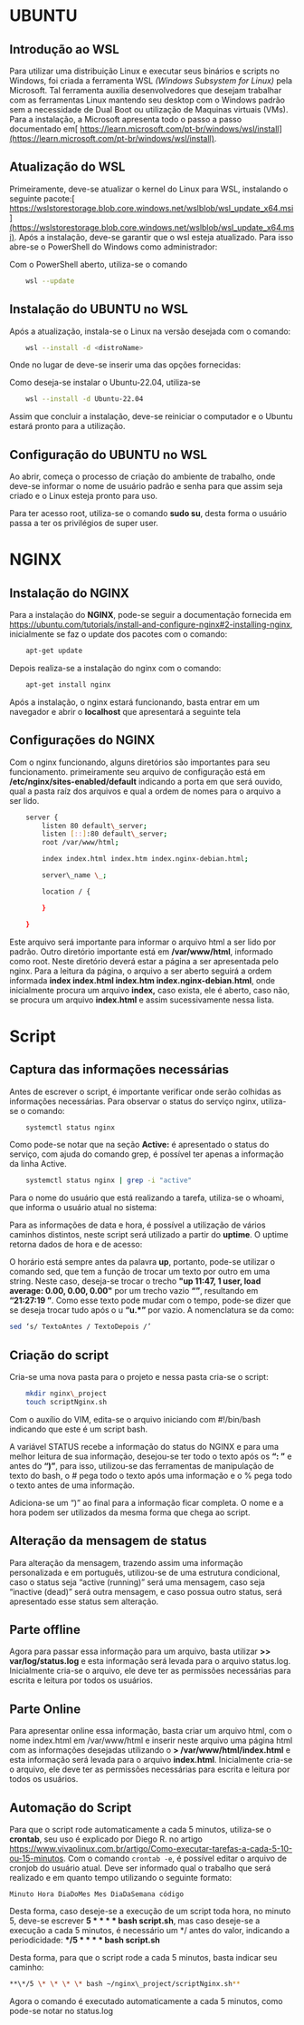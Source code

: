 # UBUNTU

## Introdução ao WSL

Para utilizar uma distribuição Linux e executar seus binários e scripts no Windows, foi criada a ferramenta WSL *(Windows Subsystem for Linux)* pela Microsoft. Tal ferramenta auxilia desenvolvedores que desejam trabalhar com as ferramentas Linux mantendo seu desktop com o Windows padrão sem a necessidade de Dual Boot ou utilização de Maquinas virtuais (VMs). Para a instalação, a Microsoft apresenta todo o passo a passo documentado em[ https://learn.microsoft.com/pt-br/windows/wsl/install](https://learn.microsoft.com/pt-br/windows/wsl/install).

## Atualização do WSL

Primeiramente, deve-se atualizar o kernel do Linux para WSL, instalando o seguinte pacote:[ https://wslstorestorage.blob.core.windows.net/wslblob/wsl_update_x64.msi](https://wslstorestorage.blob.core.windows.net/wslblob/wsl_update_x64.msi). Após a instalação, deve-se garantir que o wsl esteja atualizado. Para isso abre-se o PowerShell do Windows como administrador:

Com o PowerShell aberto, utiliza-se o comando

~~~bash
	wsl --update
~~~

## Instalação do UBUNTU no WSL

Após a atualização, instala-se o Linux na versão desejada com o comando:

~~~bash
	wsl --install -d <distroName>
~~~

Onde no lugar de <distroName> deve-se inserir uma das opções fornecidas:

Como deseja-se instalar o Ubuntu-22.04, utiliza-se

~~~bash
	wsl --install -d Ubuntu-22.04
~~~

Assim que concluir a instalação, deve-se reiniciar o computador e o Ubuntu estará pronto para a utilização.

## Configuração do UBUNTU no WSL

Ao abrir, começa o processo de criação do ambiente de trabalho, onde deve-se informar o nome de usuário padrão e senha para que assim seja criado e o Linux esteja pronto para uso.

Para ter acesso root, utiliza-se o comando **sudo su**, desta forma o usuário passa a ter os privilégios de super user.


# NGINX

## Instalação do NGINX

Para a instalação do **NGINX**, pode-se seguir a documentação fornecida em <https://ubuntu.com/tutorials/install-and-configure-nginx#2-installing-nginx>, inicialmente se faz o update dos pacotes com o comando:

~~~bash
	apt-get update
~~~

Depois realiza-se a instalação do nginx com o comando:

~~~bash
	apt-get install nginx
~~~

Após a instalação, o nginx estará funcionando, basta entrar em um navegador e abrir o **localhost** que apresentará a seguinte tela

## Configurações do NGINX

Com o nginx funcionando, alguns diretórios são importantes para seu funcionamento. primeiramente seu arquivo de configuração está em **/etc/nginx/sites-enabled/default** indicando a porta em que será ouvido, qual a pasta raíz dos arquivos e qual a ordem de nomes para o arquivo a ser lido. 

~~~bash
	server {
		listen 80 default\_server;
		listen [::]:80 default\_server;
		root /var/www/html;

		index index.html index.htm index.nginx-debian.html;

		server\_name \_;

		location / {

		}

	}
~~~

Este arquivo será importante para informar o arquivo html a ser lido por padrão. Outro diretório importante está em **/var/www/html**, informado como root. Neste diretório deverá estar a página a ser apresentada pelo nginx. Para a leitura da página, o arquivo a ser aberto seguirá a ordem informada **index index.html index.htm index.nginx-debian.html**, onde inicialmente procura um arquivo **index,** caso exista, ele é aberto, caso não, se procura um arquivo **index.html** e assim sucessivamente nessa lista.

# Script

## Captura das informações necessárias

Antes de escrever o script, é importante verificar onde serão colhidas as informações necessárias. Para observar o status do serviço nginx, utiliza-se o comando:

~~~bash
	systemctl status nginx
~~~

Como pode-se notar que na seção **Active:** é apresentado o status do serviço, com ajuda do comando grep, é possível ter apenas a informação da linha Active.

~~~bash
	systemctl status nginx | grep -i "active"
~~~

Para o nome do usuário que está realizando a tarefa, utiliza-se o whoami, que informa o usuário atual no sistema:

Para as informações de data e hora, é possível a utilização de vários caminhos distintos, neste script será utilizado a partir do **uptime**. O uptime retorna dados de hora e de acesso:

O horário está sempre antes da palavra **up**, portanto, pode-se utilizar o comando sed, que tem a função de trocar um texto por outro em uma string. Neste caso, deseja-se trocar o trecho **"up 11:47, 1 user, load average: 0.00, 0.00, 0.00"** por um trecho vazio **“”**, resultando em **“21:27:19 ”**. Como esse texto pode mudar com o tempo, pode-se dizer que se deseja trocar tudo após o u **“u.\*”** por vazio. A nomenclatura se da como: 

~~~bash
sed ‘s/ TextoAntes / TextoDepois /’
~~~

## Criação do script

Cria-se uma nova pasta para o projeto e nessa pasta cria-se o script:

~~~bash
	mkdir nginx\_project
	touch scriptNginx.sh
~~~

Com o auxílio do VIM, edita-se o arquivo iniciando com #!/bin/bash indicando que este é um script bash.

A variável STATUS recebe a informação do status do NGINX e para uma melhor leitura de sua informação, desejou-se ter todo o texto após os **“: ”** e antes do **“)”**, para isso, utilizou-se das ferramentas de manipulação de texto do bash, o # pega todo o texto após uma informação e o % pega todo o texto antes de uma informação.

Adiciona-se um “)” ao final para a informação ficar completa. O nome e a hora podem ser utilizados da mesma forma que chega ao script.


## Alteração da mensagem de status

Para alteração da mensagem, trazendo assim uma informação personalizada e em português, utilizou-se de uma estrutura condicional, caso o status seja “active (running)” será uma mensagem, caso seja “inactive (dead)” será outra mensagem, e caso possua outro status, será apresentado esse status sem alteração.

## Parte offline

Agora para passar essa informação para um arquivo, basta utilizar **>> var/log/status.log** e esta informação será levada para o arquivo status.log. Inicialmente cria-se o arquivo, ele deve ter as permissões necessárias para escrita e leitura por todos os usuários.

## Parte Online

Para apresentar online essa informação, basta criar um arquivo html, com o nome index.html em /var/www/html e inserir neste arquivo uma página html com as informações desejadas utilizando o **> /var/www/html/index.html** e esta informação será levada para o arquivo **index.html**. Inicialmente cria-se o arquivo, ele deve ter as permissões necessárias para escrita e leitura por todos os usuários.

## Automação do Script

Para que o script rode automaticamente a cada 5 minutos, utiliza-se o **crontab**, seu uso é explicado por Diego R. no artigo <https://www.vivaolinux.com.br/artigo/Como-executar-tarefas-a-cada-5-10-ou-15-minutos>. Com o comando `crontab -e`, é possível editar o arquivo de cronjob do usuário atual. Deve ser informado qual o trabalho que será realizado e em quanto tempo utilizando o seguinte formato:

	Minuto Hora DiaDoMes Mes DiaDaSemana código

Desta forma, caso deseje-se a execução de um script toda hora, no minuto 5, deve-se escrever **5 \* \* \* \* bash script.sh**, mas caso deseje-se a execução a cada 5 minutos, é necessário um \*/ antes do valor, indicando a periodicidade: **\*/5 \* \* \* \* bash script.sh**

Desta forma, para que o script rode a cada 5 minutos, basta indicar seu caminho:

~~~bash
**\*/5 \* \* \* \* bash ~/nginx\_project/scriptNginx.sh**
~~~

Agora o comando é executado automaticamente a cada 5 minutos, como pode-se notar no status.log

